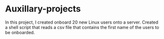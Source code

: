 # Auxillary-projects
In this project, I created onboard 20 new Linux users onto a server. Created a shell script that reads a csv file that contains the first name of the users to be onboarded.
